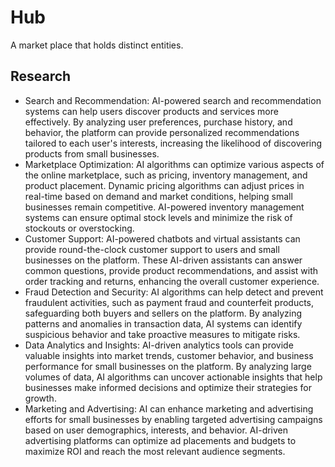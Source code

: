 # Hub

A market place  that holds distinct entities.

## Research

- Search and Recommendation: AI-powered search and recommendation systems can help users discover products and services more effectively. By analyzing user preferences, purchase history, and behavior, the platform can provide personalized recommendations tailored to each user's interests, increasing the likelihood of discovering products from small businesses.
- Marketplace Optimization: AI algorithms can optimize various aspects of the online marketplace, such as pricing, inventory management, and product placement. Dynamic pricing algorithms can adjust prices in real-time based on demand and market conditions, helping small businesses remain competitive. AI-powered inventory management systems can ensure optimal stock levels and minimize the risk of stockouts or overstocking.
- Customer Support: AI-powered chatbots and virtual assistants can provide round-the-clock customer support to users and small businesses on the platform. These AI-driven assistants can answer common questions, provide product recommendations, and assist with order tracking and returns, enhancing the overall customer experience.
- Fraud Detection and Security: AI algorithms can help detect and prevent fraudulent activities, such as payment fraud and counterfeit products, safeguarding both buyers and sellers on the platform. By analyzing patterns and anomalies in transaction data, AI systems can identify suspicious behavior and take proactive measures to mitigate risks.
- Data Analytics and Insights: AI-driven analytics tools can provide valuable insights into market trends, customer behavior, and business performance for small businesses on the platform. By analyzing large volumes of data, AI algorithms can uncover actionable insights that help businesses make informed decisions and optimize their strategies for growth.
- Marketing and Advertising: AI can enhance marketing and advertising efforts for small businesses by enabling targeted advertising campaigns based on user demographics, interests, and behavior. AI-driven advertising platforms can optimize ad placements and budgets to maximize ROI and reach the most relevant audience segments.

